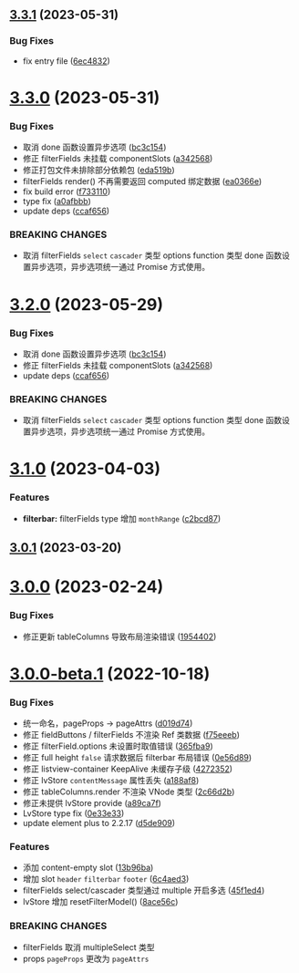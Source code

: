 ## [3.3.1](https://github.com/laomao800/vue-listview3/compare/v3.3.0...v3.3.1) (2023-05-31)


### Bug Fixes

* fix entry file ([6ec4832](https://github.com/laomao800/vue-listview3/commit/6ec483294f2ad1fc76d191e3489a2b572e9504fe))



# [3.3.0](https://github.com/laomao800/vue-listview3/compare/v3.1.0...v3.3.0) (2023-05-31)


### Bug Fixes

* 取消 done 函数设置异步选项 ([bc3c154](https://github.com/laomao800/vue-listview3/commit/bc3c154dc47f029d96be02dd7d852231aa4c4fd9))
* 修正 filterFields 未挂载 componentSlots ([a342568](https://github.com/laomao800/vue-listview3/commit/a342568c88722d91ca3b326037f72eab12b59e51))
* 修正打包文件未排除部分依赖包 ([eda519b](https://github.com/laomao800/vue-listview3/commit/eda519b26d7b501845bf27583bb66c236396ae12))
* filterFields render() 不再需要返回 computed 绑定数据 ([ea0366e](https://github.com/laomao800/vue-listview3/commit/ea0366ede34ad6b3f573b8af38340e207f014c60))
* fix build error ([f733110](https://github.com/laomao800/vue-listview3/commit/f7331100cf65e426c21536778aad0a28e24b5e08))
* type fix ([a0afbbb](https://github.com/laomao800/vue-listview3/commit/a0afbbb5eeb92acfd163a1bae3807fca20963897))
* update deps ([ccaf656](https://github.com/laomao800/vue-listview3/commit/ccaf6569c06e540968dd850d4c802ad3cf537cc7))


### BREAKING CHANGES

* 取消 filterFields `select` `cascader` 类型 options function 类型 done 函数设置异步选项，异步选项统一通过 Promise 方式使用。



# [3.2.0](https://github.com/laomao800/vue-listview3/compare/v3.1.0...v3.2.0) (2023-05-29)


### Bug Fixes

* 取消 done 函数设置异步选项 ([bc3c154](https://github.com/laomao800/vue-listview3/commit/bc3c154dc47f029d96be02dd7d852231aa4c4fd9))
* 修正 filterFields 未挂载 componentSlots ([a342568](https://github.com/laomao800/vue-listview3/commit/a342568c88722d91ca3b326037f72eab12b59e51))
* update deps ([ccaf656](https://github.com/laomao800/vue-listview3/commit/ccaf6569c06e540968dd850d4c802ad3cf537cc7))


### BREAKING CHANGES

* 取消 filterFields `select` `cascader` 类型 options function 类型 done 函数设置异步选项，异步选项统一通过 Promise 方式使用。



# [3.1.0](https://github.com/laomao800/vue-listview3/compare/v3.0.1...v3.1.0) (2023-04-03)


### Features

* **filterbar:** filterFields type 增加 `monthRange` ([c2bcd87](https://github.com/laomao800/vue-listview3/commit/c2bcd874511e0d751f507b84533e3be0e3803b10))



## [3.0.1](https://github.com/laomao800/vue-listview3/compare/v3.0.0...v3.0.1) (2023-03-20)



# [3.0.0](https://github.com/laomao800/vue-listview3/compare/v3.0.0-beta.1...v3.0.0) (2023-02-24)


### Bug Fixes

* 修正更新 tableColumns 导致布局渲染错误 ([1954402](https://github.com/laomao800/vue-listview3/commit/19544026752c60e9ff3b5488e190a5425623c07f))



# [3.0.0-beta.1](https://github.com/laomao800/vue-listview3/compare/v3.0.0-alpha.6...v3.0.0-beta.1) (2022-10-18)


### Bug Fixes

* 统一命名，pageProps -> pageAttrs ([d019d74](https://github.com/laomao800/vue-listview3/commit/d019d745ce3e23b22a4329d858fb17c5212fef9c))
* 修正 fieldButtons / filterFields 不渲染 Ref 类数据 ([f75eeeb](https://github.com/laomao800/vue-listview3/commit/f75eeeb6b9a7c1a50cf050883d5e7f6fe9af1c2a))
* 修正 filterField.options 未设置时取值错误 ([365fba9](https://github.com/laomao800/vue-listview3/commit/365fba97b98a6d227be7f48e6b1bea29b32bc197))
* 修正 full height `false` 请求数据后 filterbar 布局错误 ([0e56d89](https://github.com/laomao800/vue-listview3/commit/0e56d895714b807a71b0fef1e24a5dc11c9fdb51))
* 修正 listview-container KeepAlive 未缓存子级 ([4272352](https://github.com/laomao800/vue-listview3/commit/42723528850df235c3f39dc6c77c7e3e2e2f9e7c))
* 修正 lvStore `contentMessage` 属性丢失 ([a188af8](https://github.com/laomao800/vue-listview3/commit/a188af863b4d118802f5358e31cab3422b432edd))
* 修正 tableColumns.render 不渲染 VNode 类型 ([2c66d2b](https://github.com/laomao800/vue-listview3/commit/2c66d2b61ae60bec2233e0733eba1c17c5666472))
* 修正未提供 lvStore provide ([a89ca7f](https://github.com/laomao800/vue-listview3/commit/a89ca7fe57e2b6c06588c14f839904b77f0ba1a0))
* LvStore type fix ([0e33e33](https://github.com/laomao800/vue-listview3/commit/0e33e33412acea97005170a45c0dadbc3c2ff008))
* update element plus to 2.2.17 ([d5de909](https://github.com/laomao800/vue-listview3/commit/d5de9093ce7a5006d594e05949c22ef815a500c6))


### Features

* 添加 content-empty slot ([13b96ba](https://github.com/laomao800/vue-listview3/commit/13b96ba0349de1cfd26eb33c7895bc5f62eb0d9a))
* 增加 slot `header` `filterbar` `footer` ([6c4aed3](https://github.com/laomao800/vue-listview3/commit/6c4aed3cb398113e47ea27dffad527d873c83f1c))
* filterFields select/cascader 类型通过 multiple 开启多选 ([45f1ed4](https://github.com/laomao800/vue-listview3/commit/45f1ed48fe1304571cb61e88a7ac0a5ac92449e9))
* lvStore 增加 resetFilterModel() ([8ace56c](https://github.com/laomao800/vue-listview3/commit/8ace56c401b17b5d5865ce3c50b0939ce745eace))


### BREAKING CHANGES

* filterFields 取消 multipleSelect 类型
* props `pageProps` 更改为 `pageAttrs`



